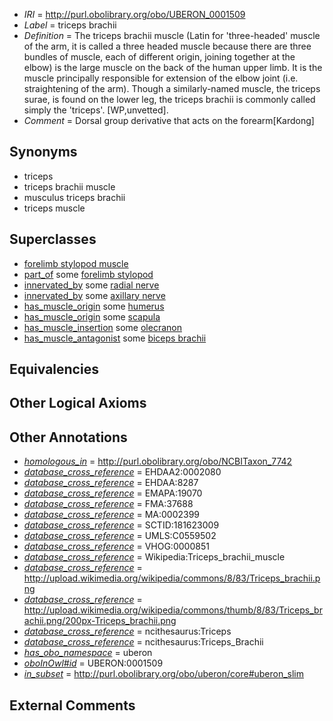  * *IRI* = http://purl.obolibrary.org/obo/UBERON_0001509
 * *Label* = triceps brachii
 * *Definition* = The triceps brachii muscle (Latin for 'three-headed' muscle of the arm, it is called a three headed muscle because there are three bundles of muscle, each of different origin, joining together at the elbow) is the large muscle on the back of the human upper limb. It is the muscle principally responsible for extension of the elbow joint (i.e. straightening of the arm). Though a similarly-named muscle, the triceps surae, is found on the lower leg, the triceps brachii is commonly called simply the 'triceps'. [WP,unvetted].
 * *Comment* = Dorsal group derivative that acts on the forearm[Kardong]

## Synonyms

 * triceps
 * triceps brachii muscle
 * musculus triceps brachii
 * triceps muscle

## Superclasses

 * [forelimb stylopod muscle](../../UBERON/55/UBERON_0004255.md)
 * [part_of](../../BFO/50/BFO_0000050.md) some [forelimb stylopod](../../UBERON/22/UBERON_0003822.md)
 * [innervated_by](../../RO/05/RO_0002005.md) some [radial nerve](../../UBERON/92/UBERON_0001492.md)
 * [innervated_by](../../RO/05/RO_0002005.md) some [axillary nerve](../../UBERON/93/UBERON_0001493.md)
 * [has_muscle_origin](../../RO/72/RO_0002372.md) some [humerus](../../UBERON/76/UBERON_0000976.md)
 * [has_muscle_origin](../../RO/72/RO_0002372.md) some [scapula](../../UBERON/49/UBERON_0006849.md)
 * [has_muscle_insertion](../../RO/73/RO_0002373.md) some [olecranon](../../UBERON/10/UBERON_0006810.md)
 * [has_muscle_antagonist](../../core#has/st/core#has_muscle_antagonist.md) some [biceps brachii](../../UBERON/07/UBERON_0001507.md)

## Equivalencies


## Other Logical Axioms


## Other Annotations

 * *[homologous_in](../../core#homologous/in/core#homologous_in.md)* = http://purl.obolibrary.org/obo/NCBITaxon_7742
 * *[database_cross_reference](../../ef/oboInOwl#hasDbXref.md)* = EHDAA2:0002080
 * *[database_cross_reference](../../ef/oboInOwl#hasDbXref.md)* = EHDAA:8287
 * *[database_cross_reference](../../ef/oboInOwl#hasDbXref.md)* = EMAPA:19070
 * *[database_cross_reference](../../ef/oboInOwl#hasDbXref.md)* = FMA:37688
 * *[database_cross_reference](../../ef/oboInOwl#hasDbXref.md)* = MA:0002399
 * *[database_cross_reference](../../ef/oboInOwl#hasDbXref.md)* = SCTID:181623009
 * *[database_cross_reference](../../ef/oboInOwl#hasDbXref.md)* = UMLS:C0559502
 * *[database_cross_reference](../../ef/oboInOwl#hasDbXref.md)* = VHOG:0000851
 * *[database_cross_reference](../../ef/oboInOwl#hasDbXref.md)* = Wikipedia:Triceps_brachii_muscle
 * *[database_cross_reference](../../ef/oboInOwl#hasDbXref.md)* = http://upload.wikimedia.org/wikipedia/commons/8/83/Triceps_brachii.png
 * *[database_cross_reference](../../ef/oboInOwl#hasDbXref.md)* = http://upload.wikimedia.org/wikipedia/commons/thumb/8/83/Triceps_brachii.png/200px-Triceps_brachii.png
 * *[database_cross_reference](../../ef/oboInOwl#hasDbXref.md)* = ncithesaurus:Triceps
 * *[database_cross_reference](../../ef/oboInOwl#hasDbXref.md)* = ncithesaurus:Triceps_Brachii
 * *[has_obo_namespace](../../ce/oboInOwl#hasOBONamespace.md)* = uberon
 * *[oboInOwl#id](../../id/oboInOwl#id.md)* = UBERON:0001509
 * *[in_subset](../../et/oboInOwl#inSubset.md)* = http://purl.obolibrary.org/obo/uberon/core#uberon_slim

## External Comments

